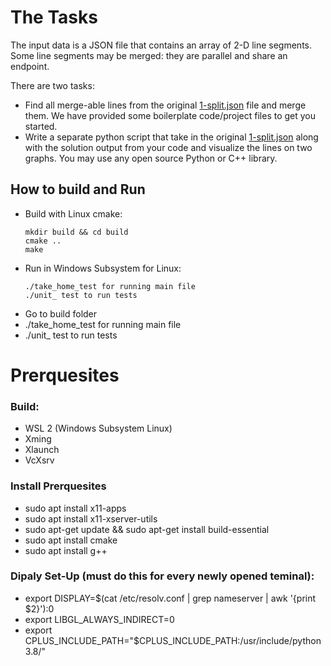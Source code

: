 # The Tasks
The input data is a JSON file that contains an array of 2-D line segments. Some line segments may be merged: they are parallel and share an endpoint. 

There are two tasks: 
* Find all merge-able lines from the original [1-split.json](test/assets/1-split.json) file and merge them. We have provided some boilerplate code/project files to get you started.
* Write a separate python script that take in the original [1-split.json](test/assets/1-split.json) along with the solution output from your code and visualize the lines on two graphs. You may use any open source Python or C++ library. 

## How to build and Run
* Build with Linux cmake:
  ```
  mkdir build && cd build
  cmake ..
  make
  ```
* Run in Windows Subsystem for Linux:
  ```
  ./take_home_test for running main file
  ./unit_ test to run tests
  ```
* Go to build folder
* ./take_home_test for running main file
* ./unit_ test to run tests

# Prerquesites
### Build:
* WSL 2 (Windows Subsystem Linux) 
* Xming
* Xlaunch 
* VcXsrv
### Install Prerquesites
* sudo apt install x11-apps
* sudo apt install x11-xserver-utils
* sudo apt-get update && sudo apt-get install build-essential
* sudo apt install cmake
* sudo apt install g++
### Dipaly Set-Up (must do this for every newly opened teminal):
* export DISPLAY=$(cat /etc/resolv.conf | grep nameserver | awk '{print $2}'):0
* export LIBGL_ALWAYS_INDIRECT=0
* export CPLUS_INCLUDE_PATH="$CPLUS_INCLUDE_PATH:/usr/include/python3.8/"

